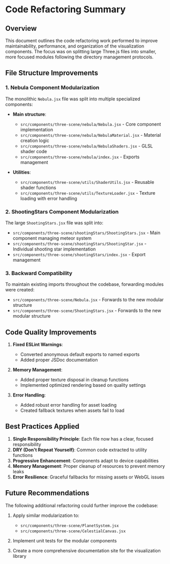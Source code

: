 # Code Refactoring Summary

## Overview

This document outlines the code refactoring work performed to improve maintainability, performance, and organization of the visualization components. The focus was on splitting large Three.js files into smaller, more focused modules following the directory management protocols.

## File Structure Improvements

### 1. Nebula Component Modularization

The monolithic `Nebula.jsx` file was split into multiple specialized components:

- **Main structure**:
  - `src/components/three-scene/nebula/Nebula.jsx` - Core component implementation
  - `src/components/three-scene/nebula/NebulaMaterial.jsx` - Material creation logic
  - `src/components/three-scene/nebula/NebulaShaders.jsx` - GLSL shader code
  - `src/components/three-scene/nebula/index.jsx` - Exports management

- **Utilities**:
  - `src/components/three-scene/utils/ShaderUtils.jsx` - Reusable shader functions
  - `src/components/three-scene/utils/TextureLoader.jsx` - Texture loading with error handling

### 2. ShootingStars Component Modularization

The large `ShootingStars.jsx` file was split into:

- `src/components/three-scene/shootingStars/ShootingStars.jsx` - Main component managing meteor system
- `src/components/three-scene/shootingStars/ShootingStar.jsx` - Individual shooting star implementation
- `src/components/three-scene/shootingStars/index.jsx` - Export management

### 3. Backward Compatibility

To maintain existing imports throughout the codebase, forwarding modules were created:

- `src/components/three-scene/Nebula.jsx` - Forwards to the new modular structure
- `src/components/three-scene/ShootingStars.jsx` - Forwards to the new modular structure

## Code Quality Improvements

1. **Fixed ESLint Warnings**:
   - Converted anonymous default exports to named exports
   - Added proper JSDoc documentation

2. **Memory Management**:
   - Added proper texture disposal in cleanup functions
   - Implemented optimized rendering based on quality settings

3. **Error Handling**:
   - Added robust error handling for asset loading
   - Created fallback textures when assets fail to load

## Best Practices Applied

1. **Single Responsibility Principle**: Each file now has a clear, focused responsibility
2. **DRY (Don't Repeat Yourself)**: Common code extracted to utility functions
3. **Progressive Enhancement**: Components adapt to device capabilities
4. **Memory Management**: Proper cleanup of resources to prevent memory leaks
5. **Error Resilience**: Graceful fallbacks for missing assets or WebGL issues

## Future Recommendations

The following additional refactoring could further improve the codebase:

1. Apply similar modularization to:
   - `src/components/three-scene/PlanetSystem.jsx`
   - `src/components/three-scene/CelestialCanvas.jsx`

2. Implement unit tests for the modular components

3. Create a more comprehensive documentation site for the visualization library
